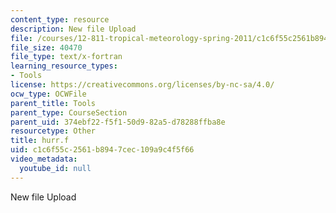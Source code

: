 ```yaml
---
content_type: resource
description: New file Upload
file: /courses/12-811-tropical-meteorology-spring-2011/c1c6f55c2561b8947cec109a9c4f5f66_hurr.f
file_size: 40470
file_type: text/x-fortran
learning_resource_types:
- Tools
license: https://creativecommons.org/licenses/by-nc-sa/4.0/
ocw_type: OCWFile
parent_title: Tools
parent_type: CourseSection
parent_uid: 374ebf22-f5f1-50d9-82a5-d78288ffba8e
resourcetype: Other
title: hurr.f
uid: c1c6f55c-2561-b894-7cec-109a9c4f5f66
video_metadata:
  youtube_id: null
---
```

New file Upload
